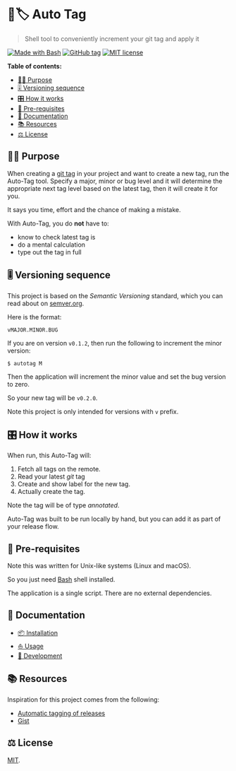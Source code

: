 # 🤖🏷️ Auto Tag
> Shell tool to conveniently increment your git tag and apply it

[![Made with Bash](https://img.shields.io/badge/Made%20with-Bash-blue.svg)](https://www.gnu.org/software/bash/) [![GitHub tag](https://img.shields.io/github/tag/MichaelCurrin/auto-tag.svg)](https://GitHub.com/MichaelCurrin/auto-tag/tags/) [![MIT license](https://img.shields.io/badge/License-MIT-blue.svg)](#license)

**Table of contents:**

- [🧑‍🚀 Purpose](#-purpose)
- [🎚️ Versioning sequence](#️-versioning-sequence)
- [🎛️ How it works](#️-how-it-works)
- [💽 Pre-requisites](#-pre-requisites)
- [📘 Documentation](#-documentation)
- [📚 Resources](#-resources)
- [⚖️ License](#️-license)


## 🧑‍🚀 Purpose

When creating a [git tag](https://github.com/MichaelCurrin/learn-to-code/blob/master/Version%20control/Git/tags.md) in your project and want to create a new tag, run the Auto-Tag tool. Specify a major, minor or bug level and it will determine the appropriate next tag level based on the latest tag, then it will create it for you.

It says you time, effort and the chance of making a mistake.

With Auto-Tag, you do **not** have to:

- know to check latest tag is
- do a mental calculation
- type out the tag in full


## 🎚️ Versioning sequence

This project is based on the _Semantic Versioning_ standard, which you can read about on [semver.org](https://semver.org/).

Here is the format:

```
vMAJOR.MINOR.BUG
```

If you are on version `v0.1.2`, then run the following to increment the minor version:

```sh
$ autotag M
```

Then the application will increment the minor value and set the bug version to zero.

So your new tag will be `v0.2.0`.

Note this project is only intended for versions with `v` prefix.


## 🎛️ How it works

When run, this Auto-Tag will:

1. Fetch all tags on the remote.
2. Read your latest _git_ tag
3. Create and show label for the new tag.
4. Actually create the tag.

Note the tag will be of type _annotated_.

Auto-Tag was built to be run locally by hand, but you can add it as part of your release flow.


## 💽 Pre-requisites

Note this was written for Unix-like systems (Linux and macOS).

So you just need [Bash](https://github.com/MichaelCurrin/learn-to-code/blob/master/Shell/Bash/README.md) shell installed.

The application is a single script. There are no external dependencies.


## 📘 Documentation

- [📦 Installation](/docs/installation.md)
- [⛵ Usage](/docs/usage.md)
- [🚧 Development](/docs/development.md)


## 📚 Resources

Inspiration for this project comes from the following:

- [Automatic tagging of releases](https://stackoverflow.com/questions/3760086/automatic-tagging-of-releases)
- [Gist](https://gist.github.com/dtiemann83/cfa16ade69a3ea451ad760d4118a9351)


## ⚖️ License

[MIT](/LICENSE).
